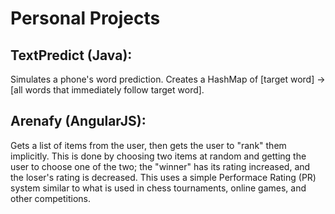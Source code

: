# Personal Projects

## TextPredict (Java):    

Simulates a phone's word prediction. Creates a HashMap of [target word] -> [all words that immediately follow target word].

## Arenafy (AngularJS):     

Gets a list of items from the user, then gets the user to "rank" them implicitly. This is done by choosing two items at random and getting the user to choose one of the two; the "winner" has its rating increased, and the loser's rating is decreased. This uses a simple Performace Rating (PR) system similar to what is used in chess tournaments, online games, and other competitions.

